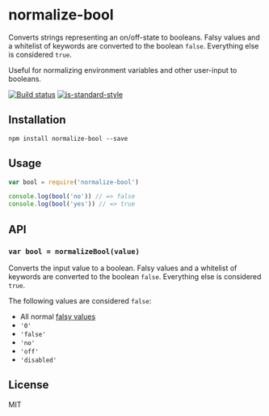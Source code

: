 # normalize-bool

Converts strings representing an on/off-state to booleans. Falsy values
and a whitelist of keywords are converted to the boolean `false`.
Everything else is considered `true`.

Useful for normalizing environment variables and other user-input to
booleans.

[![Build status](https://travis-ci.org/watson/normalize-bool.svg?branch=master)](https://travis-ci.org/watson/normalize-bool)
[![js-standard-style](https://img.shields.io/badge/code%20style-standard-brightgreen.svg?style=flat)](https://github.com/feross/standard)

## Installation

```
npm install normalize-bool --save
```

## Usage

```js
var bool = require('normalize-bool')

console.log(bool('no')) // => false
console.log(bool('yes')) // => true
```

## API

### `var bool = normalizeBool(value)`

Converts the input value to a boolean. Falsy values and a whitelist of
keywords are converted to the boolean `false`. Everything else is
considered `true`.

The following values are considered `false`:

- All normal [falsy values](https://developer.mozilla.org/en-US/docs/Glossary/Falsy)
- `'0'`
- `'false'`
- `'no'`
- `'off'`
- `'disabled'`

## License

MIT
